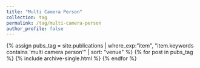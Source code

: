 ```yaml
---
title: "Multi Camera Person"
collection: tag
permalink: /tag/multi-camera-person
author_profile: false
---
```

{% assign pubs_tag = site.publications | where_exp:"item", "item.keywords contains 'multi camera person'" | sort: "venue" %}
{% for post in pubs_tag %}
  {% include archive-single.html %}
{% endfor %}